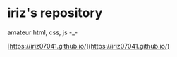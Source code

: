 # iriz's repository
amateur html, css, js -_-

[https://iriz07041.github.io/](https://iriz07041.github.io/)

